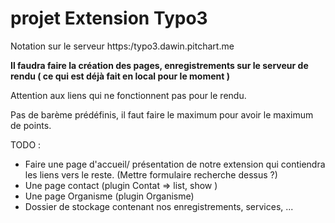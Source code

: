 # projet Extension Typo3

Notation sur le serveur https:/typo3.dawin.pitchart.me

**Il faudra faire la création des pages, enregistrements sur le serveur de rendu ( ce qui est déjà fait en local pour le moment )**

Attention aux liens qui ne fonctionnent pas pour le rendu.

Pas de barème prédéfinis, il faut faire le maximum pour avoir le maximum de points.

TODO :
- Faire une page d'accueil/ présentation de notre extension qui contiendra les liens vers le reste. (Mettre formulaire recherche dessus ?)
- Une page contact (plugin Contat => list, show )
- Une page Organisme (plugin Organisme)
- Dossier de stockage contenant nos enregistrements, services, ...
